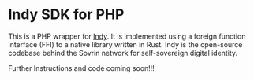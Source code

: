 # Indy SDK for PHP

This is a PHP wrapper for [Indy](https://www.hyperledger.org/projects/indy). It is implemented using a foreign function interface (FFI) to a native library written in Rust. Indy is the open-source codebase behind the Sovrin network for self-sovereign digital identity.

Further Instructions and code coming soon!!!